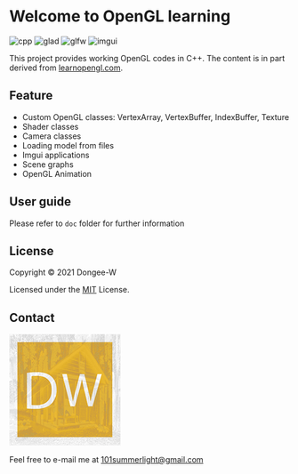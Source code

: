 # Welcome to OpenGL learning
![cpp](https://img.shields.io/badge/C%2B%2B-17-yellow)
![glad](https://img.shields.io/badge/Glad-0.1.34-red)
![glfw](https://img.shields.io/badge/GLFW-3.3-blue)
![imgui](https://img.shields.io/badge/ImGui-1.83-orange)



This project provides working OpenGL codes in C++. The content is in part derived from [learnopengl.com](https://learnopengl.com/).


## Feature
* Custom OpenGL classes: VertexArray, VertexBuffer, IndexBuffer, Texture
* Shader classes
* Camera classes
* Loading model from files
* Imgui applications
* Scene graphs
* OpenGL Animation

## User guide
Please refer to `doc` folder for further information


## License

Copyright © 2021 Dongee-W

Licensed under the [MIT](LICENSE.txt) License.

## Contact

![Dongee-W](resources/elegant_ss.png)

Feel free to e-mail me at 101summerlight@gmail.com

